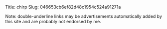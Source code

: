 Title: chirp
Slug: 046653cb6ef82d48c1954c524a91271a

Note: double-underline links may be advertisements automatically added by this site and are probably not endorsed by me.

